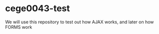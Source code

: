 # cege0043-test
We will use this repository to test out how AJAX works, and later on how FORMS work
